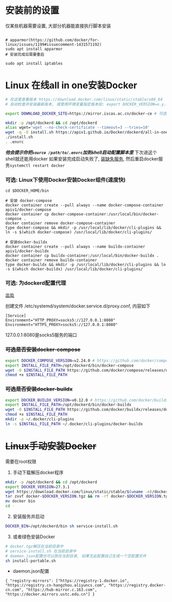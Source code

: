 # 安装前的设置

仅某些机器需要设置, 大部分机器能直接执行脚本安装

```shell

# apparmor(https://github.com/docker/for-linux/issues/1199#issuecomment-1431571192)
sudo apt install apparmor
# 安装完成后需要重启

sudo apt install iptables
```

# Linux 在线all in one安装Docker

```bash
# 在这里查看版本 https://download.docker.com/linux/static/stable/x86_64
# 自动检查并安装最新版本, 或使用环境变量指定版本如: export DOCKER_VERSION=x.y.z

export DOWNLOAD_DOCKER_SITE=https://mirror.iscas.ac.cn/docker-ce # 可选， 使用镜像站点下载

mkdir -p /opt/dockerd && cd /opt/dockerd
alias wget='wget --no-check-certificate --timeout=3 --tries=10'
wget -q -O install.sh https://apiv1.github.io/Docker/dockerd/all-in-one.sh && chmod +x install.sh
./install.sh
. .envrc
```
***他会提示你把```source /path/to/.envrc```加到shell启动配置脚本里*** 下次进这个shell就还能用docker
如果安装完成启动失败了, [装缺失服务](#安装前的设置), 然后重启docker服务```systemctl restart docker```

### 可选: Linux下使用Docker安装Docker组件(速度快)
```shell
cd $DOCKER_HOME/bin

# 安装 docker-compose
docker container create --pull always --name docker-compose-container apiv1/docker-compose
docker container cp docker-compose-container:/usr/local/bin/docker-compose .
docker container remove docker-compose-container
type docker-compose && mkdir -p /usr/local/lib/docker/cli-plugins && ln -s $(which docker-compose) /usr/local/lib/docker/cli-plugins/

# 安装docker-buildx
docker container create --pull always --name buildx-container apiv1/docker-buildx
docker container cp buildx-container:/usr/local/bin/docker-buildx .
docker container remove buildx-container
type docker-buildx && mkdir -p /usr/local/lib/docker/cli-plugins && ln -s $(which docker-buildx) /usr/local/lib/docker/cli-plugins/
```

### 可选: 为dockerd配置代理
[出处](https://markvanlent.dev/2022/05/10/pulling-docker-images-via-a-socks5-proxy/)

创建文件 /etc/systemd/system/docker.service.d/proxy.conf, 内容如下
```shell
[Service]
Environment="HTTP_PROXY=socks5://127.0.0.1:8080"
Environment="HTTPS_PROXY=socks5://127.0.0.1:8080"
```
127.0.0.1:8080是socks5服务的端口

### ~~可选是否安装docker-compose~~

```bash
export DOCKER_COMPOSE_VERSION=v2.24.0 # https://github.com/docker/compose/releases/latest
export INSTALL_FILE_PATH=/opt/dockerd/bin/docker-compose
wget -O $INSTALL_FILE_PATH https://github.com/docker/compose/releases/download/$DOCKER_COMPOSE_VERSION/docker-compose-linux-$(uname -m)
chmod +x $INSTALL_FILE_PATH
```

### ~~可选是否安装docker-buildx~~

```bash
export DOCKER_BUILDX_VERSION=v0.12.0 # https://github.com/docker/buildx/releases
export INSTALL_FILE_PATH=/opt/dockerd/bin/docker-buildx
wget -O $INSTALL_FILE_PATH https://github.com/docker/buildx/releases/download/$DOCKER_BUILDX_VERSION/buildx-$DOCKER_BUILDX_VERSION.linux-$(uname -m)
chmod +x $INSTALL_FILE_PATH
mkdir -p ~/.docker/cli-plugins
ln -s $INSTALL_FILE_PATH ~/.docker/cli-plugins/docker-buildx
```

# ~~Linux手动安装Docker~~

需要在root权限

1. 手动下载解压docker程序

```bash
mkdir -p /opt/dockerd && cd /opt/dockerd
export DOCKER_VERSION=27.3.1
wget https://download.docker.com/linux/static/stable/$(uname -m)/docker-$DOCKER_VERSION.tgz
tar zxvf docker-$DOCKER_VERSION.tgz && rm -rf docker-$DOCKER_VERSION.tgz
mv docker bin
cd -
```

2. 安装服务并启动

```bash
DOCKER_BIN=/opt/dockerd/bin sh service-install.sh
```

3. 或者绿色安装Docker

```bash
# docker.tgz解压在当前目录中
# service-install.sh 在当前目录中
# daemon.json配置也可以放在当前目录, 如果无此配置自己生成一个空配置文件
sh install-portable.sh
```

* daemon.json配置

```
{ "registry-mirrors": ["https://registry-1.docker.io", "https://registry.cn-hangzhou.aliyuncs.com", "https://registry.docker-cn.com", "https://hub-mirror.c.163.com", "https://docker.mirrors.ustc.edu.cn"] }
```
